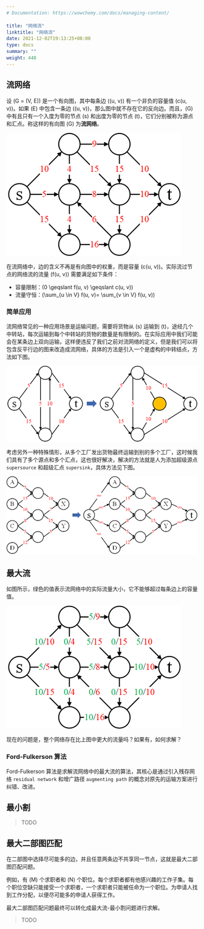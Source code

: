 ```yaml
---
# Documentation: https://wowchemy.com/docs/managing-content/

title: "网络流"
linktitle: "网络流"
date: 2021-12-02T19:13:25+08:00
type: docs
summary: ""
weight: 440
---
```


<!--more-->

## 流网络

设 \(G = (V, E)\) 是一个有向图，其中每条边 \((u, v)\) 有一个非负的容量值 \(c(u, v)\)。如果 \(E\) 中包含一条边 \((u, v)\)，那么图中就不存在它的反向边。而且，\(G\) 中有且只有一个入度为零的节点 \(s\) 和出度为零的节点 \(t\)，它们分别被称为源点和汇点。称这样的有向图 \(G\) 为**流网络**。

![](maxflow-mincut-1.png)

在流网络中，边的含义不再是有向图中的权重，而是容量 \(c(u, v)\)。实际流过节点的网络流的流量 \(f(u, v)\) 需要满足如下条件：

- 容量限制：\(0 \geqslant f(u, v) \geqslant c(u, v)\)
- 流量守恒：\(\sum_{u \in V} f(u, v)= \sum_{v \in V} f(u, v)\)

### 简单应用

流网络常见的一种应用场景是运输问题，需要将货物从 \(s\) 运输到 \(t\)，途经几个中转站，每次运输到每个中转站的货物的数量是有限制的。在实际应用中我们可能会在某条边上双向运输，这样便违反了我们之前对流网络的定义，但是我们可以将包含反平行边的图来改造成流网络，具体的方法是引入一个是虚构的中转结点，方法如下图。

![](maxflow-mincut-2.png)

考虑另外一种特殊情形，从多个工厂发出货物最终运输到别的多个工厂，这时候我们具有了多个源点和多个汇点，这也很好解决，解决的方法就是人为添加超级源点 `supersource` 和超级汇点 `supersink`，具体方法见下图。

![](maxflow-mincut-3.png)

## 最大流

如图所示，绿色的值表示流网络中的实际流量大小，它不能够超过每条边上的容量值。

![](maxflow-mincut-4.png)

现在的问题是，整个网络存在比上图中更大的流量吗？如果有，如何求解？

### Ford-Fulkerson 算法

Ford-Fulkerson 算法是求解流网络中的最大流的算法，其核心是通过引入残存网络 `residual network` 和增广路径 `augmenting path` 的概念对原先的运输方案进行纠错、改进。

## 最小割

> TODO

## 最大二部图匹配

在二部图中选择尽可能多的边，并且任意两条边不共享同一节点，这就是最大二部图匹配问题。

例如，有 \(M\) 个求职者和 \(N\) 个职位。每个求职者都有他感兴趣的工作子集。每个职位空缺只能接受一个求职者，一个求职者只能被任命为一个职位。为申请人找到工作分配，以便尽可能多的申请人获得工作。

最大二部图匹配问题最终可以转化成最大流-最小割问题进行求解。

> TODO